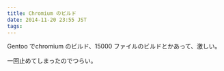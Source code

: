 ```yaml
---
title: Chromium のビルド
date: 2014-11-20 23:55 JST
tags:
---
```


Gentoo でchromium のビルド、15000 ファイルのビルドとかあって、激しい。

一回止めてしまったのでつらい。
